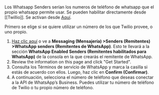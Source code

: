 
Los Whatsapp Senders serían los numeros de teléfono de whatsapp que el propio whatsapp permite usar. Se pueden habilitar directamente desde [[Twillio]]. Se actívan desde [Aquí](https://www.twilio.com/console/sms/whatsapp/senders).

Primero se elige si se quiere utilizar un número de los que Twilio provee, o uno propio.

1. [Haz clic aquí](https://www.twilio.com/console/sms/whatsapp/senders "Haz clic aquí") o ve a **Messaging (Mensajería) >Senders (Remitentes) >WhatsApp senders (Remitentes de WhatsApp)**. Esto te llevará a la sección **WhatsApp Enabled Senders (Remitentes habilitados para WhatsApp)** de la consola en la que crearás el remitente de WhatsApp.
2. Review the information on this page and click "Get Started".
3. Consulta los Términos de servicio de WhatsApp y marca la casilla si estás de acuerdo con ellos. Luego, haz clic en **Confirm (Confirmar)**.
4. A continuación, selecciona el número de teléfono que deseas conectar a la API de WhatsApp’s Business. Puedes utilizar tu número de teléfono de Twilio o tu propio número de teléfono.
